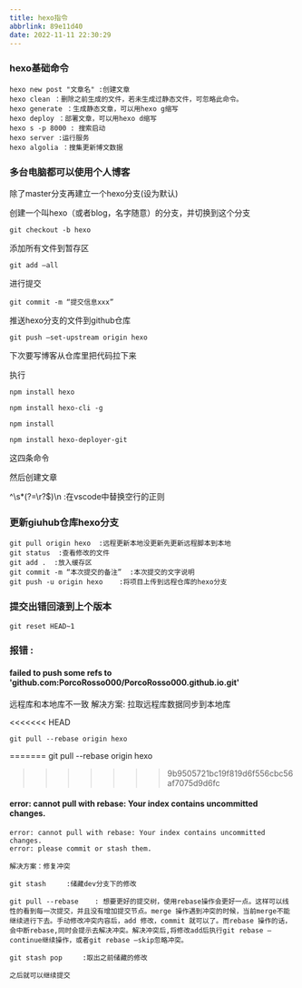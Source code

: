 ```yaml
---
title: hexo指令
abbrlink: 89e11d40
date: 2022-11-11 22:30:29
---
```


### hexo基础命令

```
hexo new post "文章名" :创建文章
hexo clean ：删除之前生成的文件，若未生成过静态文件，可忽略此命令。
hexo generate ：生成静态文章，可以用hexo g缩写
hexo deploy ：部署文章，可以用hexo d缩写
hexo s -p 8000 : 搜索启动
hexo server :运行服务
hexo algolia ：搜集更新博文数据
```



### 多台电脑都可以使用个人博客

除了master分支再建立一个hexo分支(设为默认)

创建一个叫hexo（或者blog，名字随意）的分支，并切换到这个分支

```
git checkout -b hexo
```

添加所有文件到暂存区

```
git add –all
```

进行提交

```
git commit -m “提交信息xxx”
```

推送hexo分支的文件到github仓库

```
git push –set-upstream origin hexo
```

下次要写博客从仓库里把代码拉下来

执行

```
npm install hexo

npm install hexo-cli -g

npm install

npm install hexo-deployer-git
```

这四条命令

然后创建文章

^\s*(?=\r?$)\n  :在vscode中替换空行的正则



### 更新giuhub仓库hexo分支

```
git pull origin hexo  :远程更新本地没更新先更新远程脚本到本地
git status  :查看修改的文件
git add .  :放入缓存区
git commit -m “本次提交的备注”  :本次提交的文字说明
git push -u origin hexo    :将项目上传到远程仓库的hexo分支
```

### 提交出错回滚到上个版本

```
git reset HEAD~1
```



###  报错 :

#### failed to push some refs to 'github.com:PorcoRosso000/PorcoRosso000.github.io.git' 

远程库和本地库不一致 
解决方案: 拉取远程库数据同步到本地库      

<<<<<<< HEAD
```
git pull --rebase origin hexo 
```
=======
git pull --rebase origin hexo 
>>>>>>> 9b9505721bc19f819d6f556cbc56af7075d9d6fc



#### error: cannot pull with rebase: Your index contains uncommitted changes.

```
error: cannot pull with rebase: Your index contains uncommitted changes.
error: please commit or stash them.

解决方案：修复冲突

git stash     :储藏dev分支下的修改

git pull --rebase    : 想要更好的提交树，使用rebase操作会更好一点。这样可以线性的看到每一次提交，并且没有增加提交节点。merge 操作遇到冲突的时候，当前merge不能继续进行下去。手动修改冲突内容后，add 修改，commit 就可以了。而rebase 操作的话，会中断rebase,同时会提示去解决冲突。解决冲突后,将修改add后执行git rebase –continue继续操作，或者git rebase –skip忽略冲突。

git stash pop     :取出之前储藏的修改

之后就可以继续提交
```

